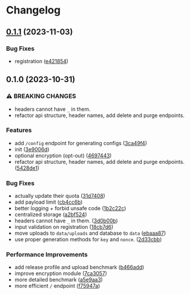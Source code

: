 # Changelog

## [0.1.1](https://github.com/ChecksumDev/lumen/compare/v0.1.0...v0.1.1) (2023-11-03)


### Bug Fixes

* registration ([e421854](https://github.com/ChecksumDev/lumen/commit/e42185499d228b4d94ad5eab9e2f2b8068ef02b8))

## 0.1.0 (2023-10-31)


### ⚠ BREAKING CHANGES

* headers cannot have `_` in them.
* refactor api structure, header names, add delete and purge endpoints.

### Features

* add `/config` endpoint for generating configs ([3ca49f4](https://github.com/ChecksumDev/lumen/commit/3ca49f4b050ef0ceb893e1ab4695bb94444f2f06))
* init ([3e9006d](https://github.com/ChecksumDev/lumen/commit/3e9006db6dbf2649056f86c8cdc5bbb732c22d73))
* optional encryption (opt-out) ([4697443](https://github.com/ChecksumDev/lumen/commit/4697443be243e69b2d3d8b4d443311f3277d7a66))
* refactor api structure, header names, add delete and purge endpoints. ([5428de1](https://github.com/ChecksumDev/lumen/commit/5428de110bd6ac24abbb348e885217471f99f2ff))


### Bug Fixes

* actually update their quota ([31d7408](https://github.com/ChecksumDev/lumen/commit/31d7408f9ce42c07aef53f31fb65297df138c8fe))
* add payload limit ([cb4cc6b](https://github.com/ChecksumDev/lumen/commit/cb4cc6b24016093c027d046769047c3f935b880f))
* better logging + forbid unsafe code ([1b2c22c](https://github.com/ChecksumDev/lumen/commit/1b2c22c959904e92a6dd2daeaa3c275a8e53b64f))
* centralized storage ([a2bf524](https://github.com/ChecksumDev/lumen/commit/a2bf524265b24ef0bc03399760203a064b0e525e))
* headers cannot have `_` in them. ([3d0b00b](https://github.com/ChecksumDev/lumen/commit/3d0b00b176f00417738ce2726ce254f5802bf7f3))
* input validation on registration ([18cb7d6](https://github.com/ChecksumDev/lumen/commit/18cb7d69867fe7cd41e95e2c8b25ed9a9833a4f2))
* move uploads to `data/uploads` and database to `data` ([ebaaa87](https://github.com/ChecksumDev/lumen/commit/ebaaa876f670a34e2c152ab8865ed232574290f2))
* use proper generation methods for `key` and `nonce`. ([2d33cbb](https://github.com/ChecksumDev/lumen/commit/2d33cbb723396bc424f77b4a891be32c6fe3a8a6))


### Performance Improvements

* add release profile and upload benchmark ([b466add](https://github.com/ChecksumDev/lumen/commit/b466add7729dca031b77e173506ea344cf293a75))
* improve encryption module ([7ca3057](https://github.com/ChecksumDev/lumen/commit/7ca3057bd8bcdd6631cd89953011eea61f71b8c7))
* more detailed benchmark ([a5e9aa3](https://github.com/ChecksumDev/lumen/commit/a5e9aa31a84f7bae676ea6ce65263adccd0e700c))
* more efficient `/` endpoint ([f75947a](https://github.com/ChecksumDev/lumen/commit/f75947a2a08df86516f075d2bbe514796c4c37d8))
